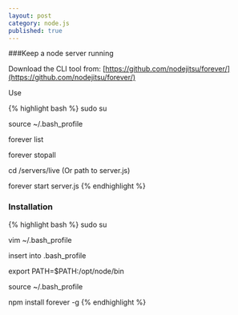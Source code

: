 ```yaml
---
layout: post
category: node.js
published: true
---
```


###Keep a node server running

Download the CLI tool from: 
[https://github.com/nodejitsu/forever/](https://github.com/nodejitsu/forever/)

Use

{% highlight bash %}
sudo su

source ~/.bash_profile

forever list

forever stopall

cd /servers/live (Or path to server.js)

forever start server.js
{% endhighlight %}

### Installation

{% highlight bash %}
sudo su

vim ~/.bash_profile

insert into .bash_profile

export PATH=$PATH:/opt/node/bin

source ~/.bash_profile

npm install forever -g
{% endhighlight %}